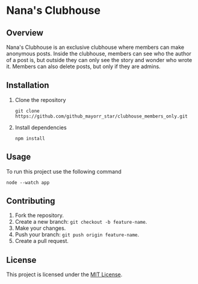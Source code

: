 # Nana's Clubhouse

## Overview

Nana's Clubhouse is an exclusive clubhouse where members can make anonymous posts. Inside the clubhouse, members can see who the author of a post is, but outside they can only see the story and wonder who wrote it. Members can also delete posts, but only if they are admins.

## Installation

1. Clone the repository

     ```git clone https://github.com/github_mayorr_star/clubhouse_members_only.git```

2. Install dependencies

    ```npm install```

## Usage

To run this project use the following command

```node --watch app ```

## Contributing

1. Fork the repository.
2. Create a new branch: `git checkout -b feature-name`.
3. Make your changes.
4. Push your branch: `git push origin feature-name`.
5. Create a pull request.

## License
This project is licensed under the [MIT License](LICENSE).